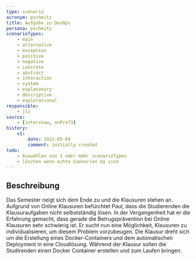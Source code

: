 ```yaml
---
type: scenario
acronym: pschmitz
title: Aufgabe zu DevOps
persona: pschmitz
scenarioTypes: 
    - main
    - alternative
    - exception
    - positive
    - negative
    - concrete
    - abstract
    - interaction
    - system
    - explanatory
    - descriptive
    - explorational 
responsible: 
    - jlü
source: 
    - [interview, nnProf3]
history:
    v1:
        date: 2021-05-04
        comment: initially created
todo: 
    - Auswählen von 1 oder mehr scenarioTypes
    - löschen wenn echte Szenarien da sind
---
```


## Beschreibung

Das Semester neigt sich dem Ende zu und die Klausuren stehen an. Aufgrund von Online Klausuren befürchtet Paul, dass die
Studierenden die Klausuraufgaben nicht selbstständig lösen. In der Vergangenheit hat er die Erfahrung gemacht, dass gerade die
Betrugsprävention bei Online Klausuren sehr schwierig ist. Er sucht nun eine Möglichkeit, Klausuren zu individualisieren, um 
diesem Problem vorzubeugen. Die Klausur dreht sich um die Erstellung eines Docker-Containers und dem automatischen Deployment 
in eine Cloudlösung. Während der Klausur sollen die Studirenden einen Docker Container erstellen und zum Laufen bringen.

